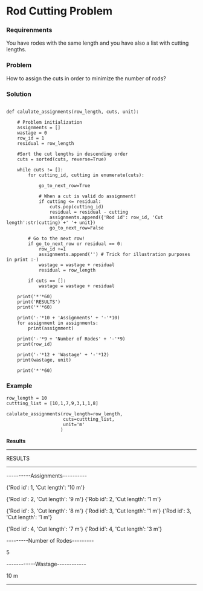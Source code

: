 #  Rod Cutting Problem

### Requirenments
You have rodes with the same length and you have also a list with cutting lengths. 

### Problem
How to assign the cuts in order to minimize the number of rods?

### Solution
```{python}

def calulate_assignments(row_length, cuts, unit):
    
    # Problem initialization
    assignments = []
    wastage = 0
    row_id = 1
    residual = row_length
    
    #Sort the cut lengths in descending order
    cuts = sorted(cuts, reverse=True)

    while cuts != []:
        for cutting_id, cutting in enumerate(cuts):
            
            go_to_next_row=True
            
            # When a cut is valid do assignment!
            if cutting <= residual:
                cuts.pop(cutting_id)
                residual = residual - cutting
                assignments.append({'Rod id': row_id, 'Cut length':str(cutting) +' '+ unit})
                go_to_next_row=False

        # Go to the next row!        
        if go_to_next_row or residual == 0:
            row_id +=1
            assignments.append('') # Trick for illustration purposes in print :-)
            wastage = wastage + residual
            residual = row_length
   
        if cuts == []:
            wastage = wastage + residual
            
    print('*'*60)
    print('RESULTS')
    print('*'*60)
    
    print('-'*10 + 'Assignments' + '-'*10)
    for assignment in assignments:
        print(assignment)
    
    print('-'*9 + 'Number of Rodes' + '-'*9)
    print(row_id)
    
    print('-'*12 + 'Wastage' + '-'*12)
    print(wastage, unit)
    
    print('*'*60)

```

### Example
```
row_length = 10
cuttting_list = [10,1,7,9,3,1,1,8]

calulate_assignments(row_length=row_length,
                     cuts=cuttting_list, 
                     unit='m'
                    )
```

**Results**

***************************************
RESULTS
***************************************

----------Assignments----------

{'Rod id': 1, 'Cut length': '10 m'}


{'Rod id': 2, 'Cut length': '9 m'}
{'Rob id': 2, 'Cut length': '1 m'}


{'Rod id': 3, 'Cut length': '8 m'}
{'Rod id': 3, 'Cut length': '1 m'}
{'Rod id': 3, 'Cut length': '1 m'}


{'Rod id': 4, 'Cut length': '7 m'}
{'Rod id': 4, 'Cut length': '3 m'}


---------Number of Rodes---------

5

------------Wastage------------

10 m
***************************************
